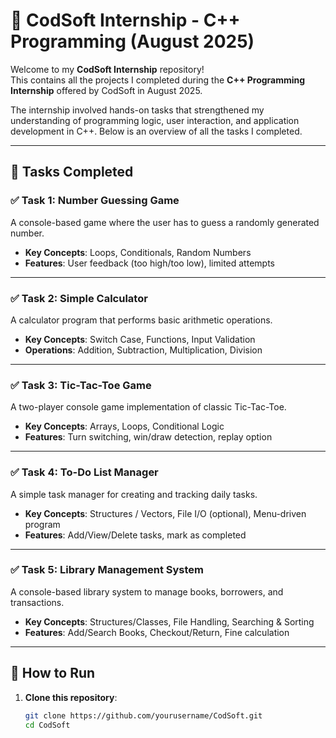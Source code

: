 # 💼 CodSoft Internship - C++ Programming (August 2025)

Welcome to my **CodSoft Internship** repository!  
This contains all the projects I completed during the **C++ Programming Internship** offered by CodSoft in August 2025.

The internship involved hands-on tasks that strengthened my understanding of programming logic, user interaction, and application development in C++. Below is an overview of all the tasks I completed.

---

## 📝 Tasks Completed

### ✅ Task 1: Number Guessing Game
A console-based game where the user has to guess a randomly generated number.
- **Key Concepts**: Loops, Conditionals, Random Numbers
- **Features**: User feedback (too high/too low), limited attempts

---

### ✅ Task 2: Simple Calculator
A calculator program that performs basic arithmetic operations.
- **Key Concepts**: Switch Case, Functions, Input Validation
- **Operations**: Addition, Subtraction, Multiplication, Division

---

### ✅ Task 3: Tic-Tac-Toe Game
A two-player console game implementation of classic Tic-Tac-Toe.
- **Key Concepts**: Arrays, Loops, Conditional Logic
- **Features**: Turn switching, win/draw detection, replay option

---

### ✅ Task 4: To-Do List Manager
A simple task manager for creating and tracking daily tasks.
- **Key Concepts**: Structures / Vectors, File I/O (optional), Menu-driven program
- **Features**: Add/View/Delete tasks, mark as completed

---

### ✅ Task 5: Library Management System
A console-based library system to manage books, borrowers, and transactions.
- **Key Concepts**: Structures/Classes, File Handling, Searching & Sorting
- **Features**: Add/Search Books, Checkout/Return, Fine calculation

---

## 🔧 How to Run

1. **Clone this repository**:
   ```bash
   git clone https://github.com/yourusername/CodSoft.git
   cd CodSoft

